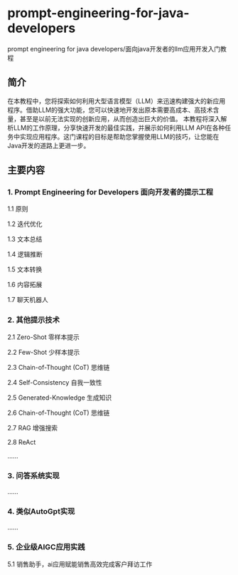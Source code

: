 # prompt-engineering-for-java-developers
prompt engineering for java developers/面向java开发者的llm应用开发入门教程


## 简介
在本教程中，您将探索如何利用大型语言模型（LLM）来迅速构建强大的新应用程序。借助LLM的强大功能，您可以快速地开发出原本需要高成本、高技术含量，甚至是以前无法实现的创新应用，从而创造出巨大的价值。
本教程将深入解析LLM的工作原理，分享快速开发的最佳实践，并展示如何利用LLM API在各种任务中实现应用程序。这门课程的目标是帮助您掌握使用LLM的技巧，让您能在Java开发的道路上更进一步。

## 主要内容
### 1. Prompt Engineering for Developers 面向开发者的提示工程

1.1 原则

1.2 迭代优化

1.3 文本总结

1.4 逻辑推断

1.5 文本转换

1.6 内容拓展

1.7 聊天机器人

### 2. 其他提示技术

2.1 Zero-Shot 零样本提示

2.2 Few-Shot 少样本提示

2.3 Chain-of-Thought (CoT) 思维链

2.4 Self-Consistency 自我一致性

2.5 Generated-Knowledge 生成知识

2.6 Chain-of-Thought (CoT) 思维链

2.7 RAG 增强搜索

2.8 ReAct

......

### 3. 问答系统实现
......

### 4. 类似AutoGpt实现
......

### 5. 企业级AIGC应用实践

5.1 销售助手，ai应用赋能销售高效完成客户拜访工作
